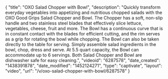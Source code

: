{
    "title": "OXO Salad Chopper with Bowl",
    "description": "Quickly transform everyday vegetables into appetizing and nutritious chopped salads with the OXO Good Grips Salad Chopper and Bowl. The Chopper has a soft, non-slip handle and two stainless steel blades that effectively slice lettuce, vegetables, cheese, fruit and more. The Bowl has a continuous curve that is in constant contact with the blades for efficient cutting, and the rim serves as a grip for rotating the bowl while chopping. The Bowl can also be taken directly to the table for serving. Simply assemble salad ingredients in the bowl, chop, dress and serve. At 5.5 quart capacity, the Bowl can accommodate up to 6 servings. Both Salad Chopper and Bowl are dishwasher safe for easy cleaning.",
    "videoid": "6287578",
    "date_created": "1438391878",
    "date_modified": "1452124271",
    "type": "captivate",
    "layout": "video",
    "url": "\/v\/oxo-salad-chopper-with-bowl\/6287578"
}
